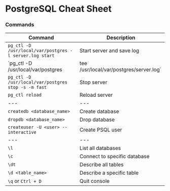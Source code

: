# PostgreSQL Cheat Sheet


### Commands

| Command                                                                               | Description                           |
| ---                                                                                   | ---                                   |
| `pg_ctl -D /usr/local/var/postgres -l server.log start`                               | Start server and save log             | 
| `pg_ctl -D /usr/local/var/postgres | tee /usr/local/var/postgres/server.log`          | Start server and watch log            |
| `pg_ctl -D /usr/local/var/postgres stop -s -m fast`                                   | Stop server           |
| `pg_ctl reload`                                                                       | Reload server           |
| ---                                                                                   | ---           |
| `createdb <database_name>`                                                            | Create database           |
| `dropdb <database_name>`                                                              | Drop database           |
| `createuser -U <user> --interactive`                                                  | Create PSQL user           |
| ---                                                                                   | ---           |
| `\l`                                                                                  | List all databases           |
| `\c`                                                                                  | Connect to specific database          |
| `\dt`                                                                                 | Describe all tables          |
| `\d <table_name>`                                                                     | Describe a specific table          |
| `\q` or `Ctrl + D`                                                                    | Quit console          |
